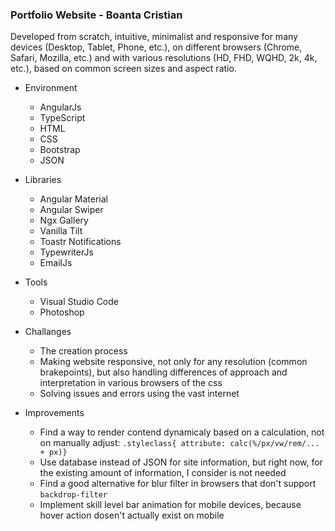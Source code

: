 ### Portfolio Website - Boanta Cristian
 
Developed from scratch, intuitive, minimalist and responsive for many devices (Desktop, Tablet, Phone, etc.), on different browsers (Chrome, Safari, Mozilla, etc.) and with various resolutions (HD, FHD, WQHD, 2k, 4k, etc.), based on common screen sizes and aspect ratio.
 
- Environment
  * AngularJs
  * TypeScript
  * HTML
  * CSS
  * Bootstrap
  * JSON
   
- Libraries
  * Angular Material
  * Angular Swiper
  * Ngx Gallery
  * Vanilla Tilt
  * Toastr Notifications
  * TypewriterJs
  * EmailJs
  
- Tools
  * Visual Studio Code
  * Photoshop
  
- Challanges
  * The creation process
  * Making website responsive, not only for any resolution (common brakepoints), but also handling differences of approach and interpretation in various browsers of the css
  * Solving issues and errors using the vast internet
  
- Improvements
  * Find a way to render contend dynamicaly based on a calculation, not on manually adjust: 
     `.styleclass{ attribute: calc(%/px/vw/rem/... + px)}`
  * Use database instead of JSON for site information, but right now, for the existing amount of information, I consider is not needed
  * Find a good alternative for blur filter in browsers that don't support `backdrop-filter`
  * Implement skill level bar animation for mobile devices, because hover action dosen't actually exist on mobile

